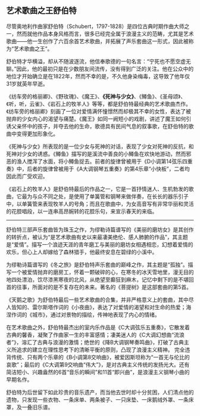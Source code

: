 ## 艺术歌曲之王舒伯特

尽管奥地利作曲家舒伯特（Schubert，1797-1828）是四位古典时期作曲大师之一，然而就他作品本身风格而言，很多已经完全属于浪漫主义的范畴，尤其是艺术歌曲——他一生创作了六百余首艺术歌曲，并拓展了声乐套曲这一形式，因此被称为“艺术歌曲之王”。

舒伯特才华横溢，却从不随波逐流，他信奉歌德的一句名言：“宁死也不愿空虚无聊。”因此，他的最初只是在少数朋友间流传，没有得到广泛的关注。他在公众中的地位才开始确立是在1822年，然而不幸的是，不久他身染梅毒，这导致了他年仅31岁就英年早逝。

《纺车旁的格丽卿》、《野玫瑰》、《魔王》、**《死神与少女》**、《鳟鱼》、《圣母颂》、《听，听，云雀》、《岩石上的牧羊人》等等，都是舒伯特最经典的艺术歌曲杰作。《纺车旁的格丽卿》刻画了一位对爱情满怀憧憬然而却极其不幸的女性，表达了被抛弃的少女内心的渴望与痛楚。《魔王》如同一阙短小的戏剧，讲述了魔王如何引诱父亲怀中的孩子，并夺去他的生命，歌德具有民间气息的叙事歌，在舒伯特的歌曲中变得更加形象化。

《死神与少女》所表现的是一位少女与死神的对话，表现了少女对死神的反抗，和死神对少女的诱惑。《鳟鱼》描写的是溪流中善良的小鳟鱼在欢快地游动，然而邪恶的渔人搅浑了水面，将小鳟鱼捉去。前者的旋律曾被用于《D小调第14弦乐四重奏》中，后者的旋律曾被用于《A大调钢琴五重奏》的第4乐章“小快板”，二者均因此而广受欢迎。

《岩石上的牧羊人》是舒伯特最后的作品之一，它是一首抒情迷人、生机勃发的歌曲，它最为与众不同之处，是使用了单簧管和钢琴来做伴奏，在长长的器乐引子中，以单簧管来表现牧羊人的号角；而且在歌曲中，为女高音写有非常华丽和灵活的花腔唱段，以一连串高昂婉转的花腔乐句，来宣示春天的来临。

---

舒伯特三部声乐套曲皆为珠玉之作，为缪勒诗篇谱写的《美丽的磨坊女》是其创作的转折点，被认为“是艺术歌曲有史以来最凄美绝伦、感人肺腑的作品”，其主题是“爱情”。描写一个浪迹天涯的青年磨工与美丽的磨坊女相遇相恋，幻想着爱情的欢乐，但心上人却嫁给了森林猎手，他最终安息在碧绿的小溪中。

为缪勒诗篇谱写的《冬之旅》是舒伯特声乐套曲的巅峰之作，其主题是“孤独”。描写一个被爱情抛弃的磨房工，怀着一颗破碎的心，在寒冬的冰天雪地里，漫无目的地四处漂泊，饮尽漆黑寒夜的北风，从绝望至癫狂到麻木，记忆中剩下的是不堪回首的往事，所面对的是不复存在的未来。著名的《菩提树》是这部套曲的第5首。

《天鹅之歌》为舒伯特最后一些艺术歌曲的合集，并非严格意义上的套曲，其中尽人皆知的、雷尔斯塔作词的《小夜曲》，表达了对爱情的渴望和对生命的热爱；海涅作词的《城市》，通过对景物的描绘，传神地表现了内心的情绪。

在艺术歌曲之外，舒伯特最杰出的室内乐作品是《C大调弦乐五重奏》，它散发着古典的馨香，凝聚了作曲家一生的丰富感情；凄美迷人的《C大调幻想曲“流浪者”》，溶汇了古典与浪漫的激情；绝世的《降B大调钢琴奏鸣曲》，打破了古典主义所追求的建立在理性思考下的清晰平衡的原则，凸现了浪漫主义精神。
完全违背传统、只有两个乐章的《B小调第8交响曲》，被爱因斯坦称为“一首无与伦比的哀歌”；最后的《C大调第9交响曲“伟大”》，是对古典主义传统的发扬光大。还有简洁短小、兴趣盎然的6首“音乐的瞬间”和11首“即兴曲”，是浪漫主义钢琴小曲的早期名作。

舒伯特为后世留下如此珍贵的音乐遗产，而当他去世时却十分贫困，人们清点他的遗物，只发现一些衣物、一条床单、两条被子、一只床垫、一床鹅绒外罩、一条床罩，及一叠旧乐谱。